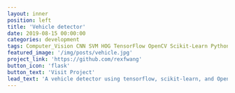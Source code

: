 ```yaml
---
layout: inner
position: left
title: 'Vehicle detector'
date: 2019-08-15 00:00:00
categories: development
tags: Computer_Vision CNN SVM HOG TensorFlow OpenCV Scikit-Learn Python
featured_image: '/img/posts/vehicle.jpg'
project_link: 'https://github.com/rexfwang'
button_icon: 'flask'
button_text: 'Visit Project'
lead_text: 'A vehicle detector using tensorflow, scikit-learn, and OpenCV in Python. The program produces vehicle bounding boxes using HOG feature with SVM model.'
---
```

